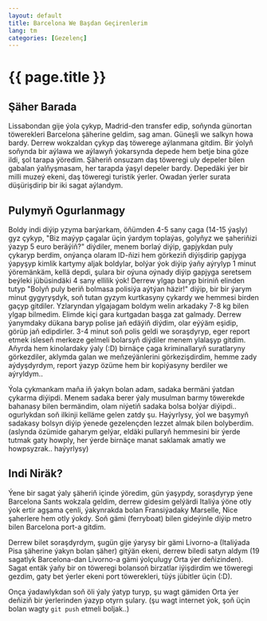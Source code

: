 ```yaml
---
layout: default
title: Barcelona We Başdan Geçirenlerim
lang: tm
categories: [Gezelenç]
---
```


{{ page.title }}
================

Şäher Barada
------------

Lissabondan gije ýola çykyp, Madrid-den transfer edip, soňynda günortan töwerekleri 
Barcelona şäherine geldim, sag aman. Güneşli we salkyn howa bardy. Derrew wokzaldan 
çykyp daş töwerege aýlanmana gitdim. Bir ýolyň soňynda bir aýlawa we aýlawyň ýokarsynda 
depede hem betje bina göze ildi, şol tarapa ýöredim. Şäheriň onsuzam daş töweregi 
uly depeler bilen gabalan ýalňyşmasam, her tarapda ýaşyl depeler bardy. 
Depedäki ýer bir milli muzeý ekeni, daş töweregi turistik ýerler. Owadan ýerler surata 
düşürişdirip bir iki sagat aýlandym.

Pulymyň Ogurlanmagy
-------------------

Boldy indi diýip yzyma barýarkam, öňümden 4-5 sany çaga (14-15 ýaşly) gyz çykyp, 
"Biz maýyp çagalar üçin ýardym toplaýas, golyňyz we şaheriňizi ýazyp 5 euro beräýiň?"
diýdiler, menem borlaý diýip, gapjykdan puly çykaryp berdim, onýança olaram ID-ňizi 
hem görkeziň diýişdirip gapjyga ýapyşyp kimlik kartymy aljak boldylar, bolýar ýok diýip 
ýaňy aýrylyp 1 minut ýöremänkäm, kellä depdi, şulara bir oýuna oýnady diýip gapjyga seretsem 
beýleki jübüsindäki 4 sany ellilik ýok! Derrew ylgap baryp biriniň elinden tutyp "Bolyň 
puly beriň bolmasa polisiýa aýtýan häzir!" diýip, bir bir ýarym minut gygyryşdyk, soň 
tutan gyzym kurtkasyny çykardy we hemmesi birden gaçyp gitdiler. Yzlaryndan ylgajagam boldym 
welin arkadaky 7-8 kg bilen ylgap bilmedim. Elimde kiçi gara kurtgadan başga zat galmady. 
Derrew ýanymdaky dükana baryp polise jaň 
edäýiň diýdim, olar eýýäm eşidip, görüp jaň edipdirler. 3-4 minut soň polis geldi we soraşdyryp, eger 
report etmek isleseň merkeze gelmeli bolarsyň diýdiler menem ylalaşyp gitdim. Aňyrda hem 
kinolardaky ýaly (:D) birnäçe çaga kriminallaryň suratlaryny görkezdiler, 
aklymda galan we meňzeýänlerini görkezişdirdim, hemme zady aýdyşdyrdym, report ýazyp özüme hem 
bir kopiýasyny berdiler we aýryldym..

Ýola çykmankam maňa iň ýakyn bolan adam, sadaka bermäni ýatdan çykarma diýipdi. Menem 
sadaka berer ýaly musulman barmy töwerekde bahanasy bilen bermändim, olam niýetiň sadaka bolsa 
bolýar diýipdi.. ogurlykdan soň ilkinji kelläme gelen zatdy şu. Haýyrlysy, ýol we başymyň 
sadakasy bolsyn diýip ýenede gezelençden lezzet almak bilen bolyberdim. 
(aslynda özümide gaharym gelýar, eldäki pullaryň hemmesini bir ýerde tutmak gaty howply, 
her ýerde birnäçe manat saklamak amatly we howpsyzrak.. haýyrlysy)

Indi Niräk?
-----------

Ýene bir sagat ýaly şäheriň içinde ýöredim, gün ýaşypdy, soraşdyryp ýene Barcelona Sants wokzala 
geldim, derrew gidesim gelýärdi Italiýa ýöne otly ýok ertir agşama çenli, ýakynrakda bolan Fransiýadaky 
Marselle, Nice şaherlere hem otly ýokdy. Soň gämi (ferryboat) bilen gideýinle diýip metro bilen 
Barcelona port-a gitdim.

Derrew bilet soraşdyrdym, şugün gije ýarysy bir gämi Livorno-a (Italiýada Pisa şäherine ýakyn bolan şäher)
gitýän ekeni, derrew biledi satyn aldym (19 sagatlyk Barcelona-dan Livorno-a gämi ýolçulugy Orta ýer deňizinden). 
Sagat entäk ýaňy bir on töweregi bolansoň birzatlar iýişdirdim we töweregi gezdim, gaty bet ýerler 
ekeni port töwerekleri, tüýs jübitler üçin (:D). 

Onça ýadawlykdan soň öli ýaly ýatyp turyp, şu wagt gämiden Orta ýer deňiziň bir ýerlerinden ýazyp otyrn 
şulary. (şu wagt internet ýok, şoň üçin bolan wagty <code>git push</code> etmeli boljak..)


